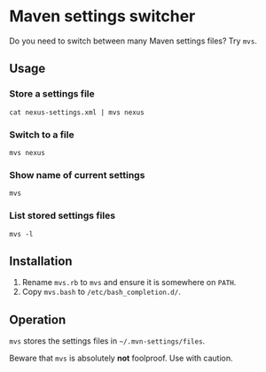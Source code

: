 Maven settings switcher
=======================

Do you need to switch between many Maven settings files? Try `mvs`.

## Usage

### Store a settings file
```
cat nexus-settings.xml | mvs nexus
```

### Switch to a file
```
mvs nexus
```

### Show name of current settings
```
mvs
```

### List stored settings files
```
mvs -l
```

## Installation

1. Rename `mvs.rb` to `mvs` and ensure it is somewhere on `PATH`.
2. Copy `mvs.bash` to `/etc/bash_completion.d/`.

## Operation

`mvs` stores the settings files in `~/.mvn-settings/files`.

Beware that `mvs` is absolutely **not** foolproof. Use with caution.